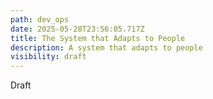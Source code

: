 ```yaml
---
path: dev_ops
date: 2025-05-28T23:56:05.717Z
title: The System that Adapts to People
description: A system that adapts to people
visibility: draft
---
```

D﻿raft